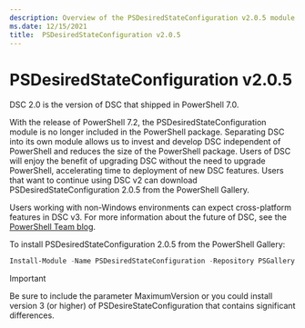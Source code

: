 ```yaml
---
description: Overview of the PSDesiredStateConfiguration v2.0.5 module.
ms.date: 12/15/2021
title:  PSDesiredStateConfiguration v2.0.5
---
```

# PSDesiredStateConfiguration v2.0.5

DSC 2.0 is the version of DSC that shipped in PowerShell 7.0.

With the release of PowerShell 7.2, the PSDesiredStateConfiguration module is no longer included
in the PowerShell package. Separating DSC into its own module allows us to invest and develop DSC
independent of PowerShell and reduces the size of the PowerShell package. Users of DSC will enjoy
the benefit of upgrading DSC without the need to upgrade PowerShell, accelerating time to deployment
of new DSC features. Users that want to continue using DSC v2 can download
PSDesiredStateConfiguration 2.0.5 from the PowerShell Gallery.

Users working with non-Windows environments can expect cross-platform features in DSC v3. For more
information about the future of DSC, see the
[PowerShell Team blog](https://devblogs.microsoft.com/powershell/powershell-team-2021-investments/#dsc-for-powershell-7).

To install PSDesiredStateConfiguration 2.0.5 from the PowerShell Gallery:

```powershell
Install-Module -Name PSDesiredStateConfiguration -Repository PSGallery -MaximumVersion 2.99
```

> [!IMPORTANT]
> Be sure to include the parameter MaximumVersion or you could install version 3 (or higher) of
> PSDesireStateConfiguration that contains significant differences.
